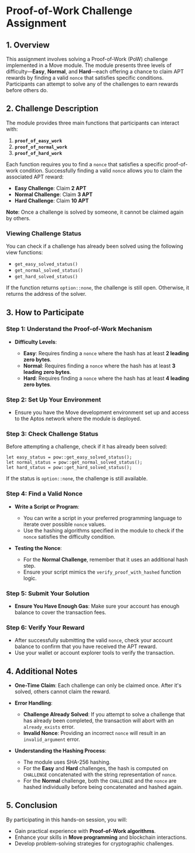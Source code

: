 # Proof-of-Work Challenge Assignment

## 1. Overview

This assignment involves solving a Proof-of-Work (PoW) challenge implemented in a Move module. The module presents three levels of difficulty—**Easy**, **Normal**, and **Hard**—each offering a chance to claim APT rewards by finding a valid `nonce` that satisfies specific conditions. Participants can attempt to solve any of the challenges to earn rewards before others do.

## 2. Challenge Description

The module provides three main functions that participants can interact with:

1. **`proof_of_easy_work`**
2. **`proof_of_normal_work`**
3. **`proof_of_hard_work`**

Each function requires you to find a `nonce` that satisfies a specific proof-of-work condition. Successfully finding a valid `nonce` allows you to claim the associated APT reward:

- **Easy Challenge**: Claim **2 APT**
- **Normal Challenge**: Claim **3 APT**
- **Hard Challenge**: Claim **10 APT**

**Note**: Once a challenge is solved by someone, it cannot be claimed again by others.

### Viewing Challenge Status

You can check if a challenge has already been solved using the following view functions:

- `get_easy_solved_status()`
- `get_normal_solved_status()`
- `get_hard_solved_status()`

If the function returns `option::none`, the challenge is still open. Otherwise, it returns the address of the solver.

## 3. How to Participate

### Step 1: Understand the Proof-of-Work Mechanism

- **Difficulty Levels**:

  - **Easy**: Requires finding a `nonce` where the hash has at least **2 leading zero bytes**.
  - **Normal**: Requires finding a `nonce` where the hash has at least **3 leading zero bytes**.
  - **Hard**: Requires finding a `nonce` where the hash has at least **4 leading zero bytes**.

### Step 2: Set Up Your Environment

- Ensure you have the Move development environment set up and access to the Aptos network where the module is deployed.

### Step 3: Check Challenge Status

Before attempting a challenge, check if it has already been solved:

```move
let easy_status = pow::get_easy_solved_status();
let normal_status = pow::get_normal_solved_status();
let hard_status = pow::get_hard_solved_status();
```

If the status is `option::none`, the challenge is still available.

### Step 4: Find a Valid Nonce

- **Write a Script or Program**:

  - You can write a script in your preferred programming language to iterate over possible `nonce` values.
  - Use the hashing algorithms specified in the module to check if the `nonce` satisfies the difficulty condition.

- **Testing the Nonce**:

  - For the **Normal Challenge**, remember that it uses an additional hash step.
  - Ensure your script mimics the `verify_proof_with_hashed` function logic.

### Step 5: Submit Your Solution

- **Ensure You Have Enough Gas**: Make sure your account has enough balance to cover the transaction fees.

### Step 6: Verify Your Reward

- After successfully submitting the valid `nonce`, check your account balance to confirm that you have received the APT reward.
- Use your wallet or account explorer tools to verify the transaction.

## 4. Additional Notes

- **One-Time Claim**: Each challenge can only be claimed once. After it's solved, others cannot claim the reward.
- **Error Handling**:

  - **Challenge Already Solved**: If you attempt to solve a challenge that has already been completed, the transaction will abort with an `already_exists` error.
  - **Invalid Nonce**: Providing an incorrect `nonce` will result in an `invalid_argument` error.

- **Understanding the Hashing Process**:

  - The module uses SHA-256 hashing.
  - For the **Easy** and **Hard** challenges, the hash is computed on `CHALLENGE` concatenated with the string representation of `nonce`.
  - For the **Normal** challenge, both the `CHALLENGE` and the `nonce` are hashed individually before being concatenated and hashed again.

## 5. Conclusion

By participating in this hands-on session, you will:

- Gain practical experience with **Proof-of-Work algorithms**.
- Enhance your skills in **Move programming** and blockchain interactions.
- Develop problem-solving strategies for cryptographic challenges.
